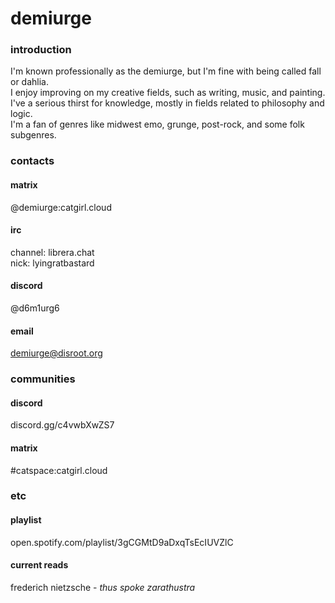 # demiurge
### introduction
I'm known professionally as the demiurge, but I'm fine with being called fall or dahlia.\
I enjoy improving on my creative fields, such as writing, music, and painting.\
I've a serious thirst for knowledge, mostly in fields related to philosophy and logic.\
I'm a fan of genres like midwest emo, grunge, post-rock, and some folk subgenres.

### contacts
#### matrix
@demiurge:catgirl.cloud
#### irc
channel: librera.chat\
nick: lyingratbastard
#### discord
@d6m1urg6
#### email
demiurge@disroot.org

### communities
#### discord
discord.gg/c4vwbXwZS7
#### matrix
#catspace:catgirl.cloud

### etc
#### playlist
open.spotify.com/playlist/3gCGMtD9aDxqTsEcIUVZlC
#### current reads
frederich nietzsche - *thus spoke zarathustra*

